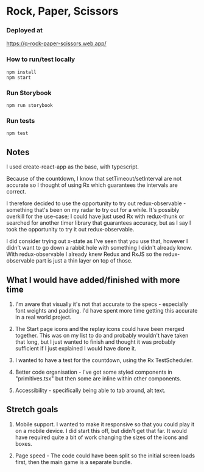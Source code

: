 # Rock, Paper, Scissors

### Deployed at

https://q-rock-paper-scissors.web.app/

### How to run/test locally

```
npm install
npm start
```

### Run Storybook

```
npm run storybook
```

### Run tests

```
npm test
```

## Notes

I used create-react-app as the base, with typescript.

Because of the countdown, I know that setTimeout/setInterval are not accurate so I thought of using Rx which guarantees the intervals are correct.

I therefore decided to use the opportunity to try out redux-observable - something that's been on my radar to try out for a while. It's possibly overkill for the use-case; I could have just used Rx with redux-thunk or searched for another timer library that guarantees accuracy, but as I say I took the opportunity to try it out redux-observable.

I did consider trying out x-state as I've seen that you use that, however I didn't want to go down a rabbit hole with something I didn't already know. With redux-observable I already knew Redux and RxJS so the redux-observable part is just a thin layer on top of those.

## What I would have added/finished with more time

1. I'm aware that visually it's not that accurate to the specs - especially font weights and padding. I'd have spent more time getting this accurate in a real world project.

2. The Start page icons and the replay icons could have been merged together. This was on my list to do and probably wouldn't have taken that long, but I just wanted to finish and thought it was probably sufficient if I just explained I would have done it.

3. I wanted to have a test for the countdown, using the Rx TestScheduler.

4. Better code organisation - I've got some styled components in "primitives.tsx" but then some are inline within other components.

5. Accessibility - specifically being able to tab around, alt text.

## Stretch goals

1. Mobile support. I wanted to make it responsive so that you could play it on a mobile device. I did start this off, but didn't get that far. It would have required quite a bit of work changing the sizes of the icons and boxes.

2. Page speed - The code could have been split so the initial screen loads first, then the main game is a separate bundle.